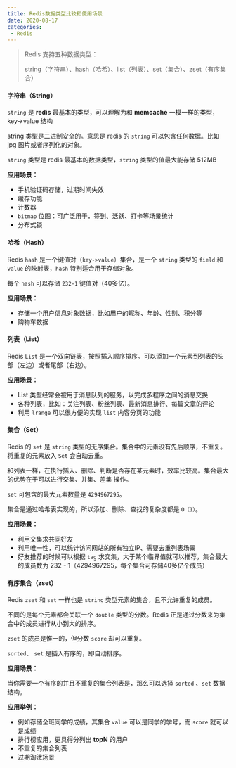 ```yaml
---
title: Redis数据类型比较和使用场景
date: 2020-08-17
categories:
 - Redis
---
```


> Redis 支持五种数据类型：
>
> string（字符串）、hash（哈希）、list（列表）、set（集合）、zset（有序集合）

#### 字符串（String）

`string` 是 **redis** 最基本的类型，可以理解为和 **memcache** 一模一样的类型，key->value 结构

string 类型是二进制安全的。意思是 redis 的 `string` 可以包含任何数据。比如 jpg 图片或者序列化的对象。

`string` 类型是 redis 最基本的数据类型，`string` 类型的值最大能存储 512MB

**应用场景：**

- 手机验证码存储，过期时间失效
- 缓存功能
- 计数器
- `bitmap` 位图：可广泛用于，签到、活跃、打卡等场景统计
- 分布式锁



#### 哈希（Hash）

Redis `hash` 是一个键值对（`key->value`）集合，是一个 `string` 类型的 `field` 和 `value` 的映射表，`hash` 特别适合用于存储对象。

每个 `hash` 可以存储 `232-1` 键值对（40多亿）。

**应用场景：**

- 存储一个用户信息对象数据，比如用户的昵称、年龄、性别、积分等
- 购物车数据



#### 列表（List）

Redis  `List` 是一个双向链表，按照插入顺序排序。可以添加一个元素到列表的头部（左边）或者尾部（右边）。

**应用场景：**

- List 类型经常会被用于消息队列的服务，以完成多程序之间的消息交换
- 各种列表，比如：关注列表、粉丝列表、最新消息排行、每篇文章的评论
- 利用 `lrange` 可以很方便的实现 `list` 内容分页的功能



#### 集合（Set）

Redis 的 `set` 是 `string` 类型的无序集合。集合中的元素没有先后顺序，不重复。将重复的元素放入 `Set` 会自动去重。

和列表一样，在执行插入、删除、判断是否存在某元素时，效率比较高。集合最大的优势在于可以进行交集、并集、差集 操作。

`set` 可包含的最大元素数量是 `4294967295`。

集合是通过哈希表实现的，所以添加、删除、查找的复杂度都是 `O（1）`。

**应用场景：**

- 利用交集求共同好友
- 利用唯一性，可以统计访问网站的所有独立IP、需要去重列表场景
- 好友推荐的时候可以根据 `tag` 求交集，大于某个临界值就可以推荐，集合最大的成员数为 232 - 1（4294967295，每个集合可存储40多亿个成员）



#### 有序集合（zset）

Redis `zset` 和 `set` 一样也是 `string` 类型元素的集合，且不允许重复的成员。

不同的是每个元素都会关联一个 `double` 类型的分数。Redis 正是通过分数来为集合中的成员进行从小到大的排序。

`zset`  的成员是惟一的，但分数 `score` 却可以重复。

`sorted`、 `set` 是插入有序的，即自动排序。

**应用场景：**

当你需要一个有序的并且不重复的集合列表是，那么可以选择 `sorted` 、`set` 数据结构。

**应用举例：**

- 例如存储全班同学的成绩，其集合 `value` 可以是同学的学号，而 `score` 就可以是成绩
- 排行榜应用，更具得分列出 **topN** 的用户
- 不重复的集合列表
- 过期淘汰场景